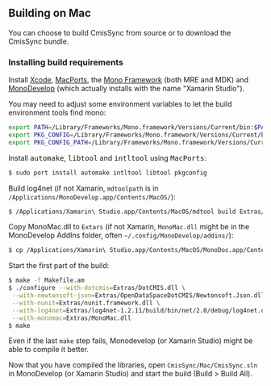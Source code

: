 ## Building on Mac

You can choose to build CmisSync from source or to download the CmisSync bundle.


### Installing build requirements

Install [Xcode](https://developer.apple.com/xcode/), [MacPorts](https://www.macports.org), the [Mono Framework](http://www.mono-project.com) (both MRE and MDK) and [MonoDevelop](http://monodevelop.com) (which actually installs with the name "Xamarin Studio").

You may need to adjust some environment variables to let the build environment tools find mono:

```bash
export PATH=/Library/Frameworks/Mono.framework/Versions/Current/bin:$PATH
export PKG_CONFIG=/Library/Frameworks/Mono.framework/Versions/Current/bin/pkg-config
export PKG_CONFIG_PATH=/Library/Frameworks/Mono.framework/Versions/Current/lib/pkgconfig
```

Install <tt>automake</tt>, <tt>libtool</tt> and <tt>intltool</tt> using <tt>MacPorts</tt>:

```bash
$ sudo port install automake intltool libtool pkgconfig
```

Build log4net (if not Xamarin, `mdtoolpath` is in `/Applications/MonoDevelop.app/Contents/MacOS/`):
```bash
$ /Applications/Xamarin\ Studio.app/Contents/MacOS/mdtool build Extras/log4net-1.2.11/src/log4net.vs2010.csproj
```

Copy MonoMac.dll to `Extars` (if not Xamarin, `MonoMac.dll` might be in the MonoDevelop AddIns folder, often `~/.config/MonoDevelop/addins/`):
```bash
$ cp /Applications/Xamarin\ Studio.app/Contents/MacOS/MonoDoc.app/Contents/MonoBundle/MonoMac.dll Extras
```

Start the first part of the build:

```bash
$ make -f Makefile.am
$ ./configure --with-dotcmis=Extras/DotCMIS.dll \
 --with-newtonsoft-json=Extras/OpenDataSpaceDotCMIS/Newtonsoft.Json.dll \
 --with-nunit=Extras/nunit.framework.dll \
 --with-log4net=Extras/log4net-1.2.11/build/bin/net/2.0/debug/log4net.dll \
 --with-monomac=Extras/MonoMac.dll
$ make
```

Even if the last `make` step fails, Monodevelop (or Xamarin Studio) might be able to compile it better.

Now that you have compiled the libraries, open `CmisSync/Mac/CmisSync.sln` in
MonoDevelop (or Xamarin Studio) and start the build (Build > Build All).
